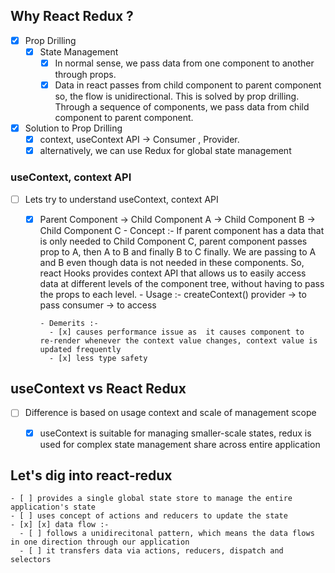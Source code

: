## Why React Redux ?
  - [x] Prop Drilling
    - [x] State Management
      - [x] In normal sense, we pass data from one component to another through props. 
      - [x] Data in react passes from child component to parent component so, the flow is unidirectional. This is solved by prop drilling. Through a sequence of components, we pass data from child component to  parent component. 
  
  - [x] Solution to Prop Drilling
    - [x] context, useContext API -> Consumer ,  Provider.
    - [x] alternatively, we can use Redux for global state management

### useContext, context API
  - [ ] Lets try to understand useContext, context API 
    - [x] Parent Component -> Child Component A -> Child Component B -> Child Component C
          - Concept :-  If parent component has a data that is only needed to  Child Component C, parent component passes prop to A, then A to B and  finally B to C finally. We are passing to A and B even though data is not needed in these components. So, react Hooks  provides context API that allows us to easily access data at different levels of the component tree, without having to pass the props to each level.
          - Usage :-  createContext()
                      provider -> to pass
                      consumer -> to access 

          - Demerits :- 
            - [x] causes performance issue as  it causes component to  re-render whenever the context value changes, context value is updated frequently
            - [x] less type safety


## useContext vs React Redux
  - [ ] Difference is based on usage context and scale of management scope
    - [x] useContext is suitable for managing smaller-scale states, redux is used for complex state management share across entire application 
  

  ## Let's dig into react-redux
    - [ ] provides a single global state store to manage the entire application's state
    - [ ] uses concept of actions and reducers to update the state
    - [x] [x] data flow :-
      - [ ] follows a unidirecitonal pattern, which means the data flows in one direction through our application
      - [ ] it transfers data via actions, reducers, dispatch and selectors

